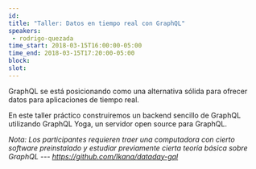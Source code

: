 ```yaml
---
id: 
title: "Taller: Datos en tiempo real con GraphQL"
speakers:
 - rodrigo-quezada
time_start: 2018-03-15T16:00:00-05:00
time_end: 2018-03-15T17:20:00-05:00
block: 
slot: 
---
```


GraphQL se está posicionando como una alternativa sólida para ofrecer datos para aplicaciones de tiempo real.

En este taller práctico construiremos un backend sencillo de GraphQL utilizando GraphQL Yoga, un servidor open source para GraphQL.

<span data-sheets-value="{&quot;1&quot;:2,&quot;2&quot;:&quot;I would start with a short description of how one would tackle the problem of real-time data with the current paradigms, then followed by a short introduction to GraphQL, after that I would go on onto introducing GraphQL subscriptions and how they mean to simplify real-time data, and to close I would present the GraphCool tool and how it has helped us in Datank.&quot;}" data-sheets-userformat="{&quot;2&quot;:8769,&quot;3&quot;:[null,0],&quot;9&quot;:0,&quot;12&quot;:0,&quot;16&quot;:10}"><em>Nota: Los participantes requieren traer una computadora con cierto software preinstalado y estudiar previamente cierta teoría básica sobre GraphQL --- <a href="https://github.com/Ikana/dataday-gql">https://github.com/Ikana/dataday-gql</a></em>
</span>

&nbsp;